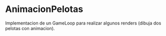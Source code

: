# AnimacionPelotas

Implementacion de un GameLoop para realizar algunos renders (dibuja dos pelotas con animacion).
